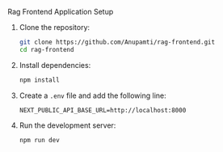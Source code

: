 Rag Frontend Application Setup

1. Clone the repository:

   ```bash
   git clone https://github.com/Anupamti/rag-frontend.git
   cd rag-frontend
   ```

2. Install dependencies:

   ```bash
   npm install
   ```

3. Create a `.env` file and add the following line:

   ```env
   NEXT_PUBLIC_API_BASE_URL=http://localhost:8000
   ```

4. Run the development server:

   ```bash
   npm run dev
   ```
